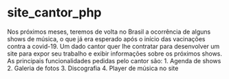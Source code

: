# site_cantor_php
Nos próximos meses, teremos de volta no Brasil a ocorrência de alguns shows de música, o que já era esperado após o início das vacinações contra a covid-19. Um dado cantor quer lhe contratar para desenvolver um site para expor seu trabalho e exibir informações sobre os próximos shows. As principais funcionalidades pedidas pelo cantor são: 1. Agenda de shows 2. Galeria de fotos 3. Discografia 4. Player de música no site
